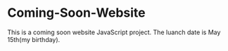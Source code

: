 # Coming-Soon-Website
This is a coming soon website JavaScript project.
The luanch date is May 15th(my birthday).
